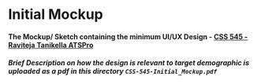 # Initial Mockup

#### The Mockup/ Sketch containing the minimum UI/UX Design - [CSS 545 - Raviteja Tanikella ATSPro](https://www.figma.com/file/FN9nynWFGVmF3WXi3NuTWs/CSS-545---Raviteja-Tanikella-ATSPro?type=design&node-id=0%3A1&mode=design&t=wvGR6SoAoukajKCF-1)

##### Brief Description on how the design is relevant to target demographic is uploaded as a pdf in this directory `CSS-545-Initial_Mockup.pdf`
